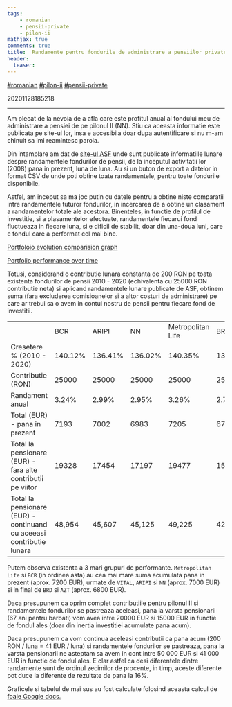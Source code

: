 ```yaml
---
tags:
    - romanian
    - pensii-private
    - pilon-ii
mathjax: true
comments: true
title:  Randamente pentru fondurile de administrare a pensiilor private (pilon II)
header:
  teaser: 
---
```


[#romanian](/tags/#romanian) [#pilon-ii](/tags/#pilon-ii) [#pensii-private](/tags/#pensii-private)

20201128185218

---


Am plecat de la nevoia de a afla care este profitul anual al fondului meu de administrare a pensiei de pe pilonul II (NN). Stiu ca aceasta informatie este publicata pe site-ul lor, insa e accesibila doar dupa autentificare si nu m-am chinuit sa imi reamintesc parola.

Din intamplare am dat de [site-ul ASF](https://asfromania.ro/csspp/rate-de-rentabilitate/pilonul-2/11-2020) unde sunt publicate informatiile lunare despre randamentele fondurilor de pensii, de la inceputul activitatii lor (2008) pana in prezent, luna de luna. Au si un buton de export a datelor in format CSV de unde poti obtine toate randamentele, pentru toate fondurile disponibile.

Astfel, am inceput sa ma joc putin cu datele pentru a obtine niste comparatii intre randamentele tuturor fondurilor, in incercarea de a obtine un clasament a randamentelor totale ale acestora. Binenteles, in functie de profilul de investitie, si a plasamentelor efectuate, randamentele fiecarui fond fluctueaza in fiecare luna, si e dificil de stabilit, doar din una-doua luni, care e fondul care a performat cel mai bine.

[Portfoloio evolution comparision graph](https://docs.google.com/spreadsheets/d/e/2PACX-1vRVplGVvEHB3e41nurm_0pP_gC-ME4s9jSizAVF8YP6Ja0KDltlugAjtbz98KmocbtMInOg21JFkaPp/pubchart?oid=259452031&format=interactive)

[Portfolio performance over time](https://docs.google.com/spreadsheets/u/1/d/e/2PACX-1vRVplGVvEHB3e41nurm_0pP_gC-ME4s9jSizAVF8YP6Ja0KDltlugAjtbz98KmocbtMInOg21JFkaPp/pubchart?oid=798092964&format=interactive)


Totusi, considerand o contributie lunara constanta de 200 RON pe toata existenta fondurilor de pensii 2010 - 2020 (echivalenta cu 25000 RON contributie neta) si aplicand randamentele lunare publicate de ASF, obtinem suma (fara excluderea comisioanelor si a altor costuri de administrare) pe care ar trebui sa o avem in contul nostru de pensii pentru fiecare fond de investitii.


|                                                                      |         |         |         |                   |         |         |         |
|----------------------------------------------------------------------|---------|---------|---------|-------------------|---------|---------|---------|
|                                                                      | BCR     | ARIPI   | NN      | Metropolitan Life | BRD     | AZT     | VITAL   |
| Cresetere % (2010 - 2020)                                            | 140.12% | 136.41% | 136.02% | 140.35%           | 132.45% | 131.52% | 137.18% |
| Contributie (RON)                                                    | 25000   | 25000   | 25000   | 25000             | 25000   | 25000   | 25000   |
| Randament anual                                                      | 3.24%   | 2.99%   | 2.95%   | 3.26%             | 2.70%   | 2.64%   | 3.04%   |
| Total (EUR) - pana in prezent                                        | 7193    | 7002    | 6983    | 7205              | 6799    | 6752    | 7042    |
| Total la pensionare (EUR) - fara alte contributii pe viitor          | 19328   | 17454   | 17197   | 19477             | 15529   | 15121   | 17819   |
| Total la pensionare (EUR) - continuand cu aceeasi contributie lunara | 48,954  | 45,607  | 45,125  | 49,225            | 42,095  | 41,347  | 46,259  |


Putem observa existenta a 3 mari grupuri de performante. `Metropolitan Life` si `BCR`  (in ordinea asta) au cea mai mare suma acumulata pana in prezent (aprox. 7200 EUR), urmate de `VITAL`, `ARIPI` si `NN` (aprox. 7000 EUR) si in final de `BRD` si `AZT` (aprox. 6800 EUR).

Daca presupunem ca oprim complet contributiile pentru pilonul II si randamentele fondurilor se pastreaza aceleasi, pana la varsta pensionarii (67 ani pentru barbati) vom avea intre 20000 EUR si 15000 EUR in functie de fondul ales (doar din inertia investitiei acumulate pana acum).

Daca presupunem ca vom continua aceleasi contributii ca pana acum (200 RON / luna = 41 EUR / luna) si randamentele fondurilor se pastreaza, pana la varsta pensionarii ne asteptam sa avem in cont intre 50 000 EUR si 41 000 EUR in functie de fondul ales. E clar astfel ca desi diferentele dintre randamente sunt de ordinul zecimilor de procente, in timp, aceste diferente pot duce la diferente de rezultate de pana la 16%.


Graficele si tabelul de mai sus au fost calculate folosind aceasta calcul de [foaie Google docs.](https://docs.google.com/spreadsheets/d/1mgpDnN2sj7tvc2ZiBU0vOU_21hN_UM3hBzEjqgrXTW4/edit?usp=sharing)

